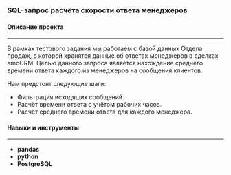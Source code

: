 ### SQL-запрос расчёта скорости ответа менеджеров
#### Описание проекта
---
В рамках тестового задания мы работаем с базой данных Отдела продаж, в которой хранятся данные об ответах менеджеров в сделках amoCRM. Целью данного запроса является нахождение среднего времени ответа каждого из менеджеров на сообщения клиентов.

Нам предстоят следующие шаги:
- Фильтрация исходящих сообщений.
- Расчёт времени ответа с учётом рабочих часов.
- Расчёт среднего времени ответа для каждого менеджера.

#### Навыки и инструменты
---
- **pandas**
- **python**
- **PostgreSQL**
